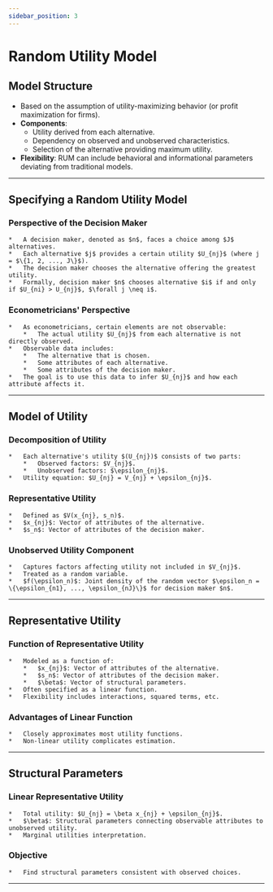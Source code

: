 ```yaml
---
sidebar_position: 3
---
```

# Random Utility Model

## Model Structure
- Based on the assumption of utility-maximizing behavior (or profit maximization for firms).
- **Components**:
  - Utility derived from each alternative.
  - Dependency on observed and unobserved characteristics.
  - Selection of the alternative providing maximum utility.
- **Flexibility**: RUM can include behavioral and informational parameters deviating from traditional models.

---
## Specifying a Random Utility Model

### Perspective of the Decision Maker
    
    *   A decision maker, denoted as $n$, faces a choice among $J$ alternatives.
    *   Each alternative $j$ provides a certain utility $U_{nj}$ (where j = $\{1, 2, ..., J\}$).
    *   The decision maker chooses the alternative offering the greatest utility.
    *   Formally, decision maker $n$ chooses alternative $i$ if and only if $U_{ni} > U_{nj}$, $\forall j \neq i$.
  
### Econometricians' Perspective
    
    *   As econometricians, certain elements are not observable:
        *   The actual utility $U_{nj}$ from each alternative is not directly observed.
    *   Observable data includes:
        *   The alternative that is chosen.
        *   Some attributes of each alternative.
        *   Some attributes of the decision maker.
    *   The goal is to use this data to infer $U_{nj}$ and how each attribute affects it.

---

## Model of Utility

### Decomposition of Utility
    *   Each alternative's utility $(U_{nj})$ consists of two parts:
        *   Observed factors: $V_{nj}$.
        *   Unobserved factors: $\epsilon_{nj}$.
    *   Utility equation: $U_{nj} = V_{nj} + \epsilon_{nj}$.
### Representative Utility
    *   Defined as $V(x_{nj}, s_n)$.
    *   $x_{nj}$: Vector of attributes of the alternative.
    *   $s_n$: Vector of attributes of the decision maker.
### Unobserved Utility Component
    *   Captures factors affecting utility not included in $V_{nj}$.
    *   Treated as a random variable.
    *   $f(\epsilon_n)$: Joint density of the random vector $\epsilon_n = \{\epsilon_{n1}, ..., \epsilon_{nJ}\}$ for decision maker $n$.

---

## Representative Utility

### Function of Representative Utility
    *   Modeled as a function of:
        *   $x_{nj}$: Vector of attributes of the alternative.
        *   $s_n$: Vector of attributes of the decision maker.
        *   $\beta$: Vector of structural parameters.
    *   Often specified as a linear function.
    *   Flexibility includes interactions, squared terms, etc.
### Advantages of Linear Function
    *   Closely approximates most utility functions.
    *   Non-linear utility complicates estimation.

---

## Structural Parameters

### Linear Representative Utility
    *   Total utility: $U_{nj} = \beta x_{nj} + \epsilon_{nj}$.
    *   $\beta$: Structural parameters connecting observable attributes to unobserved utility.
    *   Marginal utilities interpretation.
### Objective
    *   Find structural parameters consistent with observed choices.

---